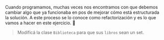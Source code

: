 Cuando programamos, muchas veces nos encontramos con que debemos cambiar algo que ya funcionaba en pos de mejorar cómo está estructurada la solución. A este proceso se lo conoce como refactorización y es lo que vamos a hacer en este ejercicio. :eyes:

> Modificá la clase `Biblioteca` para que sus `libros` sean un set.